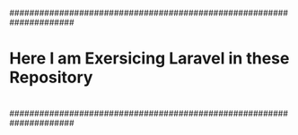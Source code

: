 #####################################################################
#																	#
#																	#
#																	#
#																	#
#																	#
#			Here I am Exersicing Laravel in these Repository		#
#																	#
#																	#
#																	#
#																	#
#																	#
#####################################################################